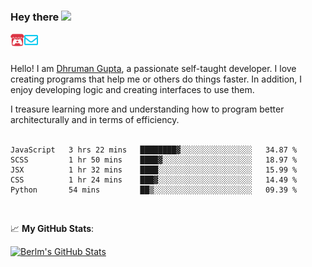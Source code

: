 ### Hey there <img src="https://media.giphy.com/media/hvRJCLFzcasrR4ia7z/giphy.gif" width="25px">

<a href="https://itch.io/profile/berlm">
  <img align="left" alt="Berlm's Itch" width="22px" src="/assets/itch-io.svg" />
</a>
<a href="mailto:me@berlm.me">
  <img align="left" alt="Email Berlm" width="22px" src="/assets/envelope.svg" />
</a>

<br />  
<br />  
  
Hello! I am [Dhruman Gupta](https://berlm.me/), a passionate self-taught developer. I love creating programs that help me or others do things faster. In addition, I enjoy developing logic and creating interfaces to use them.  

I treasure learning more and understanding how to program better architecturally and in terms of efficiency.  
<br />

<!--START_SECTION:waka-->
```text
JavaScript   3 hrs 22 mins   ████████▓░░░░░░░░░░░░░░░░   34.87 % 
SCSS         1 hr 50 mins    ████▓░░░░░░░░░░░░░░░░░░░░   18.97 % 
JSX          1 hr 32 mins    ████░░░░░░░░░░░░░░░░░░░░░   15.99 % 
CSS          1 hr 24 mins    ███▓░░░░░░░░░░░░░░░░░░░░░   14.49 % 
Python       54 mins         ██▒░░░░░░░░░░░░░░░░░░░░░░   09.39 % 
```
<!--END_SECTION:waka-->
<br />  

📈 **My GitHub Stats**:  

[![Berlm's GitHub Stats](https://github-readme-stats.vercel.app/api?username=dhrumangupta&theme=gotham&show_icons=true&count_private=true)](https://berlm.me)
